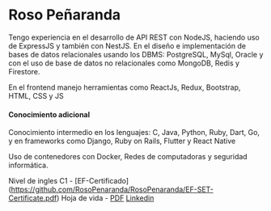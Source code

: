 # Roso Peñaranda

Tengo experiencia en el desarrollo de API REST  con NodeJS, haciendo uso de ExpressJS
y también con NestJS. En el diseño e implementación de bases de datos relacionales
usando los DBMS: PostgreSQL, MySql, Oracle y con el uso de base de datos
no relacionales como MongoDB, Redis y Firestore.

En el frontend manejo herramientas como ReactJs, Redux, Bootstrap, HTML, CSS y JS

#### Conocimiento adicional

Conocimiento intermedio en los lenguajes: C, Java, Python, Ruby, Dart, Go, y
en frameworks como Django, Ruby on Rails, Flutter y React Native

Uso de contenedores con Docker, Redes de computadoras y seguridad informática.

Nivel de ingles C1 - [EF-Certificado] (https://github.com/RosoPenaranda/RosoPenaranda/EF-SET-Certificate.pdf)
Hoja de vida - [PDF](https://github.com/RosoPenaranda/RosoPenaranda/Hoja-de-vida-Roso-Peñaranda.pdf)
[Linkedin]( https://www.linkedin.com/mwlite/in/roso-pe%C3%B1aranda-274649a5)